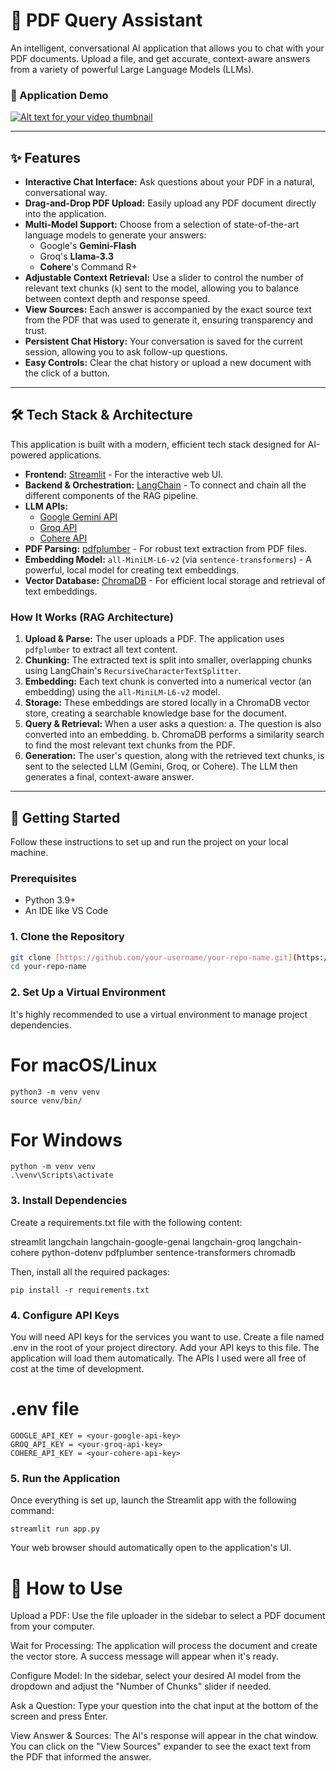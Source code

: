 # 📄 PDF Query Assistant

An intelligent, conversational AI application that allows you to chat with your PDF documents. Upload a file, and get accurate, context-aware answers from a variety of powerful Large Language Models (LLMs).

### 🚀 Application Demo


[![Alt text for your video thumbnail](https://drive.google.com/uc?export=view&id=1IEbgthI9g28FNzFW5QNoijdqubqueUra)](https://drive.google.com/file/d/1LdniHb6cXIgnLZdFOa8f1oGlkF0srYwc/view?usp=sharing)


---

## ✨ Features

* **Interactive Chat Interface:** Ask questions about your PDF in a natural, conversational way.
* **Drag-and-Drop PDF Upload:** Easily upload any PDF document directly into the application.
* **Multi-Model Support:** Choose from a selection of state-of-the-art language models to generate your answers:
    * Google's **Gemini-Flash**
    * Groq's **Llama-3.3**
    * **Cohere**'s Command R+
* **Adjustable Context Retrieval:** Use a slider to control the number of relevant text chunks (`k`) sent to the model, allowing you to balance between context depth and response speed.
* **View Sources:** Each answer is accompanied by the exact source text from the PDF that was used to generate it, ensuring transparency and trust.
* **Persistent Chat History:** Your conversation is saved for the current session, allowing you to ask follow-up questions.
* **Easy Controls:** Clear the chat history or upload a new document with the click of a button.

---

## 🛠️ Tech Stack & Architecture

This application is built with a modern, efficient tech stack designed for AI-powered applications.

* **Frontend:** [Streamlit](https://streamlit.io/) - For the interactive web UI.
* **Backend & Orchestration:** [LangChain](https://www.langchain.com/) - To connect and chain all the different components of the RAG pipeline.
* **LLM APIs:**
    * [Google Gemini API](https://ai.google.dev/)
    * [Groq API](https://groq.com/)
    * [Cohere API](https://cohere.com/)
* **PDF Parsing:** [pdfplumber](https://github.com/jsvine/pdfplumber) - For robust text extraction from PDF files.
* **Embedding Model:** `all-MiniLM-L6-v2` (via `sentence-transformers`) - A powerful, local model for creating text embeddings.
* **Vector Database:** [ChromaDB](https://www.trychroma.com/) - For efficient local storage and retrieval of text embeddings.

### How It Works (RAG Architecture)

1.  **Upload & Parse:** The user uploads a PDF. The application uses `pdfplumber` to extract all text content.
2.  **Chunking:** The extracted text is split into smaller, overlapping chunks using LangChain's `RecursiveCharacterTextSplitter`.
3.  **Embedding:** Each text chunk is converted into a numerical vector (an embedding) using the `all-MiniLM-L6-v2` model.
4.  **Storage:** These embeddings are stored locally in a ChromaDB vector store, creating a searchable knowledge base for the document.
5.  **Query & Retrieval:** When a user asks a question:
    a. The question is also converted into an embedding.
    b. ChromaDB performs a similarity search to find the most relevant text chunks from the PDF.
6.  **Generation:** The user's question, along with the retrieved text chunks, is sent to the selected LLM (Gemini, Groq, or Cohere). The LLM then generates a final, context-aware answer.

---

## 🚀 Getting Started

Follow these instructions to set up and run the project on your local machine.

### Prerequisites

* Python 3.9+
* An IDE like VS Code

### 1. Clone the Repository

```bash
git clone [https://github.com/your-username/your-repo-name.git](https://github.com/your-username/your-repo-name.git)
cd your-repo-name
```

### 2. Set Up a Virtual Environment
It's highly recommended to use a virtual environment to manage project dependencies.

# For macOS/Linux
```
python3 -m venv venv
source venv/bin/
```

# For Windows
```
python -m venv venv
.\venv\Scripts\activate
```

### 3. Install Dependencies
Create a requirements.txt file with the following content:

streamlit
langchain
langchain-google-genai
langchain-groq
langchain-cohere
python-dotenv
pdfplumber
sentence-transformers
chromadb

Then, install all the required packages:
```
pip install -r requirements.txt
```

### 4. Configure API Keys
You will need API keys for the services you want to use.
Create a file named .env in the root of your project directory.
Add your API keys to this file. The application will load them automatically. The APIs I used were all free of cost at the time of development.

# .env file
```
GOOGLE_API_KEY = <your-google-api-key>
GROQ_API_KEY = <your-groq-api-key>
COHERE_API_KEY = <your-cohere-api-key>
```

### 5. Run the Application
Once everything is set up, launch the Streamlit app with the following command:
```
streamlit run app.py
```
Your web browser should automatically open to the application's UI.

# 📖 How to Use
Upload a PDF: Use the file uploader in the sidebar to select a PDF document from your computer.

Wait for Processing: The application will process the document and create the vector store. A success message will appear when it's ready.

Configure Model: In the sidebar, select your desired AI model from the dropdown and adjust the "Number of Chunks" slider if needed.

Ask a Question: Type your question into the chat input at the bottom of the screen and press Enter.

View Answer & Sources: The AI's response will appear in the chat window. You can click on the "View Sources" expander to see the exact text from the PDF that informed the answer.
